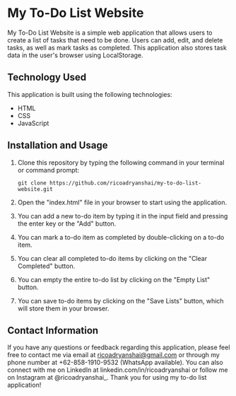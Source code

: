 # My To-Do List Website

My To-Do List Website is a simple web application that allows users to create a list of tasks that need to be done. Users can add, edit, and delete tasks, as well as mark tasks as completed. This application also stores task data in the user's browser using LocalStorage.

## Technology Used

This application is built using the following technologies:

- HTML
- CSS
- JavaScript

## Installation and Usage

1. Clone this repository by typing the following command in your terminal or command prompt: 

    `git clone https://github.com/ricoadryanshai/my-to-do-list-website.git`

2. Open the "index.html" file in your browser to start using the application.

3. You can add a new to-do item by typing it in the input field and pressing the enter key or the "Add" button.

4. You can mark a to-do item as completed by double-clicking on a to-do item.

5. You can clear all completed to-do items by clicking on the "Clear Completed" button.

6. You can empty the entire to-do list by clicking on the "Empty List" button.

7. You can save to-do items by clicking on the "Save Lists" button, which will store them in your browser.

## Contact Information

If you have any questions or feedback regarding this application, please feel free to contact me via email at ricoadryanshai@gmail.com or through my phone number at +62-858-1910-9532 (WhatsApp available). You can also connect with me on LinkedIn at linkedin.com/in/ricoadryanshai or follow me on Instagram at @ricoadryanshai_. Thank you for using my to-do list application!
